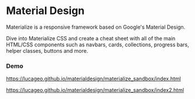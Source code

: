 # Material Design
Materialize is a responsive framework based on Google's Material Design.

Dive into Materialize CSS and create a cheat sheet with all of the main HTML/CSS components such as navbars, cards, collections, progress bars, helper classes, buttons and more. 

### Demo
https://lucageo.github.io/materialdesign/materialize_sandbox/index.html

https://lucageo.github.io/materialdesign/materialize_sandbox/index2.html
